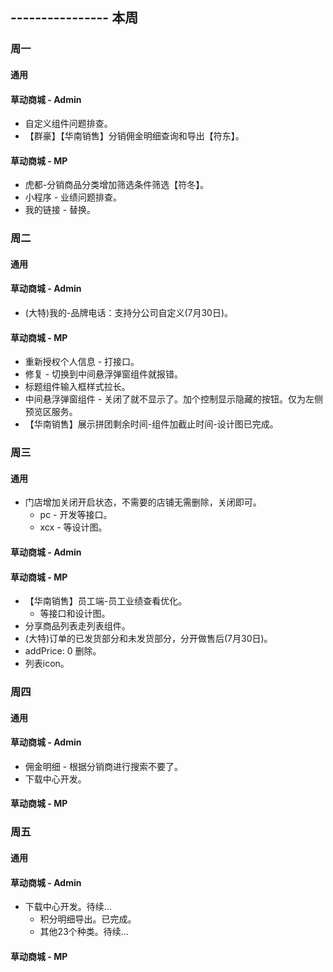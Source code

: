 ## ---------------- 本周

### 周一
#### 通用
#### 草动商城 - Admin
* 自定义组件问题排查。
* 【群豪】【华南销售】分销佣金明细查询和导出【符东】。
#### 草动商城 - MP
* 虎都-分销商品分类增加筛选条件筛选【符冬】。
* 小程序 - 业绩问题排查。
* 我的链接 - 替换。

### 周二
#### 通用
#### 草动商城 - Admin
* (大特)我的-品牌电话：支持分公司自定义(7月30日)。
#### 草动商城 - MP
* 重新授权个人信息 - 打接口。
* 修复 - 切换到中间悬浮弹窗组件就报错。
* 标题组件输入框样式拉长。
* 中间悬浮弹窗组件 - 关闭了就不显示了。加个控制显示隐藏的按钮。仅为左侧预览区服务。
* 【华南销售】展示拼团剩余时间-组件加截止时间-设计图已完成。

### 周三
#### 通用
* 门店增加关闭开启状态，不需要的店铺无需删除，关闭即可。
  - pc - 开发等接口。
  - xcx - 等设计图。
#### 草动商城 - Admin
#### 草动商城 - MP
* 【华南销售】员工端-员工业绩查看优化。
  - 等接口和设计图。
* 分享商品列表走列表组件。
* (大特)订单的已发货部分和未发货部分，分开做售后(7月30日)。
* addPrice: 0 删除。
* 列表icon。

### 周四
#### 通用
#### 草动商城 - Admin
* 佣金明细 - 根据分销商进行搜索不要了。
* 下载中心开发。
#### 草动商城 - MP

### 周五
#### 通用
#### 草动商城 - Admin
* 下载中心开发。待续...
  - 积分明细导出。已完成。
  - 其他23个种类。待续...
#### 草动商城 - MP
